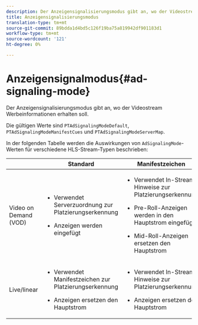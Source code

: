 ```yaml
---
description: Der Anzeigensignalisierungsmodus gibt an, wo der Videostream Werbeinformationen erhalten soll.
title: Anzeigensignalisierungsmodus
translation-type: tm+mt
source-git-commit: 89bdda1d4bd5c126f19ba75a819942df901183d1
workflow-type: tm+mt
source-wordcount: '121'
ht-degree: 0%

---
```



# Anzeigensignalmodus{#ad-signaling-mode}

Der Anzeigensignalisierungsmodus gibt an, wo der Videostream Werbeinformationen erhalten soll.

Die gültigen Werte sind `PTAdSignalingModeDefault`, `PTAdSignalingModeManifestCues` und `PTAdSignalingModeServerMap`.

In der folgenden Tabelle werden die Auswirkungen von `AdSignalingMode`-Werten für verschiedene HLS-Stream-Typen beschrieben:

<table frame="all" colsep="1" rowsep="1" id="table_AdSignalingMode"> 
 <thead> 
  <tr rowsep="1"> 
   <th colname="1" class="entry"> </th> 
   <th colname="2" class="entry"> Standard </th> 
   <th colname="3" class="entry"> Manifestzeichen </th> 
   <th colname="4" class="entry"> Anzeigenserverzuordnung </th> 
  </tr> 
 </thead>
 <tbody> 
  <tr rowsep="1"> 
   <td colname="1"> Video on Demand (VOD) </td> 
   <td colname="2"> 
    <ul id="ul_E79DA79107364D0D8B46A1859CA75B5C"> 
     <li id="li_B259ED87743F463095071F58DC840E39"> <p>Verwendet Serverzuordnung zur Platzierungserkennung </p> </li> 
     <li id="li_8957E4151466467BA6C954E5010E34EA"> <p>Anzeigen werden eingefügt </p> </li> 
    </ul> </td> 
   <td colname="3"> 
    <ul id="ul_D462C76717D94DE09915BDF6E9B3FB68"> 
     <li id="li_FB46108F4AD9457D99D2618ABEF7DBD1"> <p>Verwendet In-Stream-Hinweise zur Platzierungserkennung </p> </li> 
     <li id="li_C3F7FBB98F524CEF97D17318C292E9EA"> <p>Pre-Roll-Anzeigen werden in den Hauptstrom eingefügt </p> </li> 
     <li id="li_A56E1545F84840DFA6D065DA60E98C31"> <p>Mid-Roll-Anzeigen ersetzen den Hauptstrom </p> </li> 
    </ul> </td> 
   <td colname="4"> 
    <ul id="ul_F10192B1B6F745CBB0D4C1A6D52A57B4"> 
     <li id="li_2ADACF71FA5F4A08A00A3399F5593420"> <p>Verwendet Serverzuordnung zur Platzierungserkennung </p> </li> 
     <li id="li_1201085B9C554A4BBD471E7EB2E363AC"> <p>Anzeigen werden eingefügt </p> </li> 
    </ul> </td> 
  </tr> 
  <tr rowsep="0"> 
   <td colname="1"> Live/linear </td> 
   <td colname="2"> 
    <ul id="ul_82AAC9EE056F49E999F809536A96C2F8"> 
     <li id="li_73BAD2BAA95F4592808B77F8DA436237"> <p>Verwendet Manifestzeichen zur Platzierungserkennung </p> </li> 
     <li id="li_A97B6F61078D4149A984B2412021E103"> <p>Anzeigen ersetzen den Hauptstrom </p> </li> 
    </ul> </td> 
   <td colname="3"> 
    <ul id="ul_CAED2D4F46334D76AE025482881BF843"> 
     <li id="li_A8023845A037482DBFDEF7EF247FECFD"> <p>Verwendet In-Stream-Hinweise zur Platzierungserkennung </p> </li> 
     <li id="li_62A3CDAD249344EB89043B2AE0F4D7FF"> <p>Anzeigen ersetzen den Hauptstrom </p> </li> 
    </ul> </td> 
   <td colname="4"> Nicht unterstützt </td> 
  </tr> 
 </tbody> 
</table>

